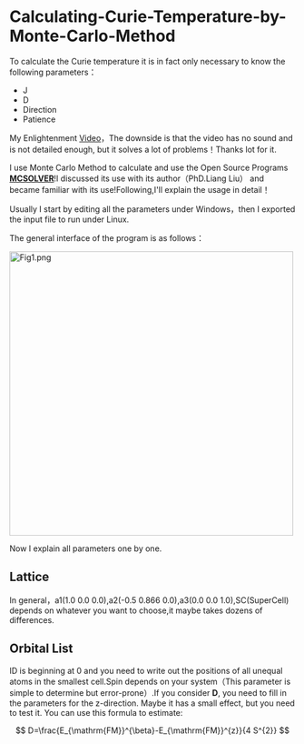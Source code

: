 # Calculating-Curie-Temperature-by-Monte-Carlo-Method

To calculate the Curie temperature it is in fact only necessary to know the following parameters：

+ J
+ D
+ Direction
+ Patience

My Enlightenment [Video](https://www.bilibili.com/video/BV1jZ4y1T7Ds?from=search&seid=6713171886036134943)，The downside is that the video has no sound and is not detailed enough, but it solves a lot of problems！Thanks lot for it.

I use Monte Carlo Method to calculate and use the Open Source Programs [**MCSOLVER**](https://github.com/golddoushi/mcsolver)!I discussed its use with its author（PhD.Liang Liu） and became familiar with its use!Following,I'll explain the usage in detail！

Usually I start by editing all the parameters under Windows，then I exported the input file to run under Linux.

The general interface of the program is as follows：

<img width="500" alt="Fig1.png" src="https://github.com/Nick12-hub/Calculating-Curie-Temperature-by-Monte-Carlo-Method/blob/main/Fig1.png">

Now I explain all parameters one by one.

## Lattice

In general，a1(1.0 0.0 0.0),a2(-0.5 0.866 0.0),a3(0.0 0.0 1.0),SC(SuperCell) depends on whatever you want to choose,it maybe takes dozens of differences.

## Orbital List

ID is beginning at 0 and you need to write out the positions of all unequal atoms in the smallest cell.Spin depends on your system（This parameter is simple to determine but error-prone）.If you consider **D**, you need to fill in the parameters for the z-direction. Maybe it has a small effect, but you need to test it.
You can use this formula to estimate:

$$ D=\frac{E_{\mathrm{FM}}^{\beta}-E_{\mathrm{FM}}^{z}}{4 S^{2}} $$
